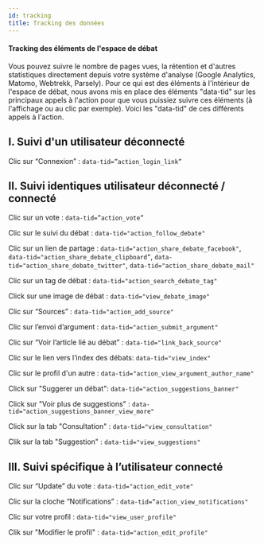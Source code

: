 ```yaml
---
id: tracking
title: Tracking des données
---
```


#### Tracking des éléments de l'espace de débat

Vous pouvez suivre le nombre de pages vues, la rétention et d'autres statistiques directement depuis votre système d'analyse (Google Analytics, Matomo, Webtrekk, Parsely).
Pour ce qui est des éléments à l'intérieur de l'espace de débat, nous avons mis en place des éléments "data-tid" sur les principaux appels à l'action pour que vous puissiez suivre ces éléments (à l'affichage ou au clic par exemple).
Voici les "data-tid" de ces différents appels à l'action.

## I. Suivi d'un utilisateur déconnecté

Clic sur “Connexion” : `data-tid=”action_login_link”`

## II. Suivi identiques utilisateur déconnecté / connecté

Clic sur un vote : `data-tid=”action_vote”`

Clic sur le suivi du débat : `data-tid="action_follow_debate"`

Clic sur un lien de partage : `data-tid="action_share_debate_facebook"`, `data-tid="action_share_debate_clipboard”`, `data-tid="action_share_debate_twitter"`, `data-tid="action_share_debate_mail"`

Clic sur un tag de débat : `data-tid="action_search_debate_tag"`

Click sur une image de débat : `data-tid="view_debate_image"`

Clic sur “Sources” : `data-tid="action_add_source"`

Clic sur l’envoi d’argument : `data-tid="action_submit_argument"`

Clic sur “Voir l’article lié au débat” : `data-tid="link_back_source"`

Clic sur le lien vers l’index des débats: `data-tid="view_index"`

Clic sur le profil d'un autre : `data-tid="action_view_argument_author_name"`

Click sur "Suggerer un débat": `data-tid="action_suggestions_banner"`

Click sur "Voir plus de suggestions" : `data-tid="action_suggestions_banner_view_more"`

Click sur la tab "Consultation" : `data-tid="view_consultation"`

Clik sur la tab "Suggestion" : `data-tid="view_suggestions"`

## III. Suivi spécifique à l’utilisateur connecté

Clic sur “Update” du vote : `data-tid="action_edit_vote"`

Clic sur la cloche “Notifications” : `data-tid=”action_view_notifications"`

Clic sur votre profil : `data-tid="view_user_profile"`

Clik sur "Modifier le profil" : `data-tid="action_edit_profile"`


